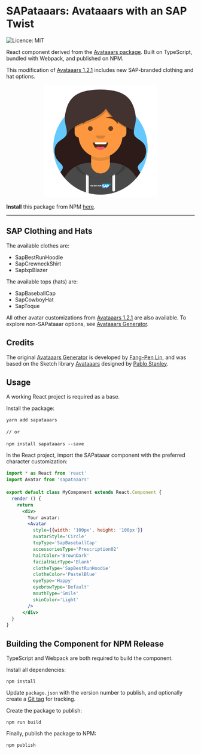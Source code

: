 # SAPataaars: Avataaars with an SAP Twist

![Licence: MIT](https://img.shields.io/github/license/jleung51/sapataaars)

React component derived from the [Avataaars package](https://github.com/fangpenlin/avataaars). Built on TypeScript, bundled with Webpack, and published on NPM.

This modification of [Avataaars 1.2.1](https://www.npmjs.com/package/avataaars/v/1.2.1) includes new SAP-branded clothing and hat options.

<p align="center"><img src='sapataaars-example.png?raw=true' style='width: 300px; height: 300px;' /></p>

**Install** this package from NPM [here](https://www.npmjs.com/package/sapataaars).

___

## SAP Clothing and Hats

The available clothes are:
* SapBestRunHoodie
* SapCrewneckShirt
* SapIxpBlazer

The available tops (hats) are:
* SapBaseballCap
* SapCowboyHat
* SapToque

All other avatar customizations from [Avataaars 1.2.1](https://www.npmjs.com/package/avataaars/v/1.2.1) are also available. To explore non-SAPataaar options, see [Avataaars Generator](https://getavataaars.com/).

## Credits

The original [Avataaars Generator](https://getavataaars.com/) is developed by [Fang-Pen Lin](https://twitter.com/fangpenlin), and was based on the Sketch library [Avataaars](https://avataaars.com/) designed by [Pablo Stanley](https://twitter.com/pablostanley).

## Usage

A working React project is required as a base.

Install the package:
```shell
yarn add sapataaars

// or

npm install sapataaars --save
```

In the React project, import the SAPataaar component with the preferred character customization:
```jsx
import * as React from 'react'
import Avatar from 'sapataaars'

export default class MyComponent extends React.Component {
  render () {
    return
      <div>
        Your avatar:
        <Avatar
          style={{width: '100px', height: '100px'}}
          avatarStyle='Circle'
          topType='SapBaseballCap'
          accessoriesType='Prescription02'
          hairColor='BrownDark'
          facialHairType='Blank'
          clotheType='SapBestRunHoodie'
          clotheColor='PastelBlue'
          eyeType='Happy'
          eyebrowType='Default'
          mouthType='Smile'
          skinColor='Light'
        />
      </div>
  }
}
```

## Building the Component for NPM Release

TypeScript and Webpack are both required to build the component.

Install all dependencies:
```shell
npm install
```

Update `package.json` with the version number to publish, and optionally create a [Git tag](https://git-scm.com/book/en/v2/Git-Basics-Tagging) for tracking.

Create the package to publish:
```shell
npm run build
```

Finally, publish the package to NPM:
```shell
npm publish
```